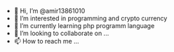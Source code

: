 - 👋 Hi, I’m @amir13861010
- 👀 I’m interested in programming and crypto currency 
- 🌱 I’m currently learning php programm language
- 💞️ I’m looking to collaborate on ...
- 📫 How to reach me ...

<!---
amir13861010/amir13861010 is a ✨ special ✨ repository because its `README.md` (this file) appears on your GitHub profile.
You can click the Preview link to take a look at your changes.
--->
